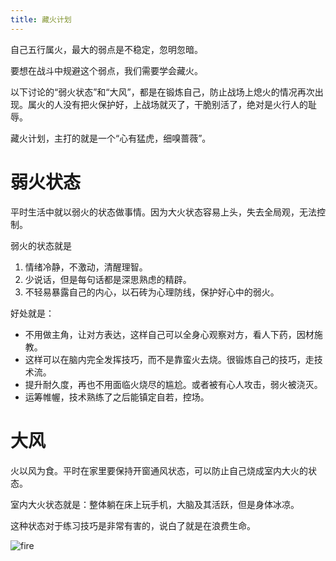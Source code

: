 ```yaml
---
title: 藏火计划
---
```


自己五行属火，最大的弱点是不稳定，忽明忽暗。

要想在战斗中规避这个弱点，我们需要学会藏火。

以下讨论的“弱火状态”和“大风”，都是在锻炼自己，防止战场上熄火的情况再次出现。属火的人没有把火保护好，上战场就灭了，干脆别活了，绝对是火行人的耻辱。

藏火计划，主打的就是一个“心有猛虎，细嗅蔷薇”。

# 弱火状态

平时生活中就以弱火的状态做事情。因为大火状态容易上头，失去全局观，无法控制。

弱火的状态就是

1. 情绪冷静，不激动，清醒理智。
2. 少说话，但是每句话都是深思熟虑的精辟。
3. 不轻易暴露自己的内心，以石砖为心理防线，保护好心中的弱火。

好处就是：

- 不用做主角，让对方表达，这样自己可以全身心观察对方，看人下药，因材施教。
- 这样可以在脑内完全发挥技巧，而不是靠蛮火去烧。很锻炼自己的技巧，走技术流。
- 提升耐久度，再也不用面临火烧尽的尴尬。或者被有心人攻击，弱火被浇灭。
- 运筹帷幄，技术熟练了之后能镇定自若，控场。

# 大风

火以风为食。平时在家里要保持开窗通风状态，可以防止自己烧成室内大火的状态。

室内大火状态就是：整体躺在床上玩手机，大脑及其活跃，但是身体冰凉。

这种状态对于练习技巧是非常有害的，说白了就是在浪费生命。

![fire](/res/img/fire.jpeg)